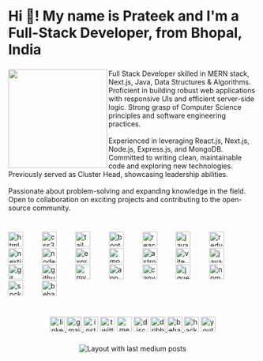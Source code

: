 <h1 align="left">Hi 👋! My name is Prateek and I'm a Full-Stack Developer, from Bhopal, India</h1>

###

<img align="left" height="200" src="https://lh3.googleusercontent.com/pw/AP1GczMoIL2Kv6VjkVROtP5vEFvjC6luLnIz7dI1PRgLs01SX81xbS3IpWRKNHawPn3uSBrH5hfr1Hfne9ULvZG2MMe0Ci4cp7jBuxmBH79VfmESh9gr12I8AbC6UYndik_TyatYLh6VtW5-_8kQUGR3czJbGJCsiV_itU0A8tARHCnk6xR7o2c7zK5_5njoXkmwO6YZdBWRzU7xxTgwk9F2TAVmhR2X81xbp1vaSNH7t0Y5pnZWwLkRUVAHRrwD1et_JDZLF-0JIyIzTiqoUgIQxDNkCktWWTwAad6zwPpKdJ1a6jSDXMQCLRdZWYY-RIqJUoupu5K-zQorASQRPSLiXWyVjWEvJqzrXE7pOMAtKAJGdYA44jQYpKwZcV6Ug98fnHIR3IL5unAKjKAHBJuAQId4kaoK4gGbUPsEed6Do_Q3LQD5DqTicOVDi0xOuk2tAbwSPX21I0u8oXaoZsXSmm-SiSBXPYrVJoCiRgDj6ZZZTSKptOUqPMzCwyAq0KJO3gUkg1FtL208cGjy6FatXBbIA3aq0OR9W6XOG1B5HtVu3373vZYcHbsREs61N26bRTAZCP0RxqqHQx3GCwb1AM_wsqnXefcBsAObdUfaTefeQqLoACyOEq_M3oysuDMQBEA_CXaKH6RibBjojTtUS3DNmApdQUWZRsdTiB-hYDegevzm1pNNTRtj78Nbk-rv66kiXGo2OwcC43Ja4qTj-IWeG0gT4NBCfpjVBC6hh8ve7c07IjhZxOTQP2E2Ms0eTUn_DOVFmDPw77dGXgkapWwPJq0xyqMYU7LNOAIqBxlLSMLxJeZf7CMDsHlv9JzfwEzL-v4vlj4fol8u7Sr-KujdL9wpioD8zsLP64YoXrxAengWtz9dGFT2DEW7-uQI5L23v77GtfecPrSH7c6nrUI5jksBLNCWeXb3CU26CDk4MxKX7tgwTn5Qx3QgCLmivG0jvSxwUV01V9vP6_7Dbe_J=w696-h928-s-no-gm?authuser=2"  />

###

<p align="left">Full Stack Developer skilled in MERN stack, Next.js, Java, Data Structures & Algorithms. Proficient in building robust web applications with responsive UIs and efficient server-side logic. Strong grasp of Computer Science principles and software engineering practices.<br><br>Experienced in leveraging React.js, Next.js, Node.js, Express.js, and MongoDB. Committed to writing clean, maintainable code and exploring new technologies. Previously served as Cluster Head, showcasing leadership abilities.<br><br>Passionate about problem-solving and expanding knowledge in the field. Open to collaboration on exciting projects and contributing to the open-source community.</p>

###

<br clear="both">

<div align="left">
  <img src="https://cdn.simpleicons.org/html5/E34F26" height="30" alt="html5 logo"  />
  <img width="30" />
  <img src="https://cdn.simpleicons.org/css3/1572B6" height="30" alt="css3 logo"  />
  <img width="30" />
  <img src="https://skillicons.dev/icons?i=tailwind" height="30" alt="tailwindcss logo"  />
  <img width="30" />
  <img src="https://cdn.simpleicons.org/bootstrap/7952B3" height="30" alt="bootstrap logo"  />
  <img width="30" />
  <img src="https://skillicons.dev/icons?i=react" height="30" alt="react logo"  />
  <img width="30" />
  <img src="https://img.shields.io/badge/JavaScript-F7DF1E?logo=javascript&logoColor=black&style=for-the-badge" height="30" alt="javascript logo"  />
  <img width="30" />
  <img src="https://skillicons.dev/icons?i=redux" height="30" alt="redux logo"  />
  <img width="30" />
  <img src="https://cdn.jsdelivr.net/gh/devicons/devicon/icons/nextjs/nextjs-original.svg" height="30" alt="nextjs logo"  />
  <img width="30" />
  <img src="https://skillicons.dev/icons?i=nodejs" height="30" alt="nodejs logo"  />
  <img width="30" />
  <img src="https://skillicons.dev/icons?i=express" height="30" alt="express logo"  />
  <img width="30" />
  <img src="https://skillicons.dev/icons?i=mongodb" height="30" alt="mongodb logo"  />
  <img width="30" />
  <img src="https://cdn.simpleicons.org/astro/FF5D01" height="30" alt="astro logo"  />
  <img width="30" />
  <img src="https://skillicons.dev/icons?i=vite" height="30" alt="vite logo"  />
  <img width="30" />
  <img src="https://skillicons.dev/icons?i=java" height="30" alt="java logo"  />
  <img width="30" />
  <img src="https://skillicons.dev/icons?i=git" height="30" alt="git logo"  />
  <img width="30" />
  <img src="https://skillicons.dev/icons?i=github" height="30" alt="github logo"  />
  <img width="30" />
  <img src="https://skillicons.dev/icons?i=mysql" height="30" alt="mysql logo"  />
  <img width="30" />
  <img src="https://cdn.simpleicons.org/appwrite/F02E65" height="30" alt="appwrite logo"  />
  <img width="30" />
  <img src="https://cdn.simpleicons.org/canva/00C4CC" height="30" alt="canva logo"  />
  <img width="30" />
  <img src="https://cdn.simpleicons.org/jquery/0769AD" height="30" alt="jquery logo"  />
  <img width="30" />
  <img src="https://cdn.simpleicons.org/npm/CB3837" height="30" alt="npm logo"  />
  <img width="30" />
  <img src="https://cdn.jsdelivr.net/gh/devicons/devicon/icons/socketio/socketio-original.svg" height="30" alt="socketio logo"  />
  <img width="30" />
  <img src="https://cdn.jsdelivr.net/gh/devicons/devicon/icons/behance/behance-original.svg" height="30" alt="behance logo"  />
</div>

###

<br clear="both">

<div align="center">
  <a href="https://www.linkedin.com/in/prateek-singh-chouhan-654486243/" target="_blank">
    <img src="https://img.shields.io/static/v1?message=LinkedIn&logo=linkedin&label=&color=0077B5&logoColor=white&labelColor=&style=for-the-badge" height="30" alt="linkedin logo"  />
  </a>
  <a href="mailto:email@prateeksinghchouhan007.com" target="_blank">
    <img src="https://img.shields.io/static/v1?message=Gmail&logo=gmail&label=&color=D14836&logoColor=white&labelColor=&style=for-the-badge" height="30" alt="gmail logo"  />
  </a>
  <img src="https://img.shields.io/static/v1?message=Instagram&logo=instagram&label=&color=E4405F&logoColor=white&labelColor=&style=for-the-badge" height="30" alt="instagram logo"  />
  <img src="https://img.shields.io/static/v1?message=Twitter&logo=twitter&label=&color=1DA1F2&logoColor=white&labelColor=&style=for-the-badge" height="30" alt="twitter logo"  />
  <img src="https://img.shields.io/static/v1?message=Medium&logo=medium&label=&color=12100E&logoColor=white&labelColor=&style=for-the-badge" height="30" alt="medium logo"  />
  <img src="https://img.shields.io/static/v1?message=Discord&logo=discord&label=&color=7289DA&logoColor=white&labelColor=&style=for-the-badge" height="30" alt="discord logo"  />
  <a href="https://dribbble.com/prateeeeek" target="_blank">
    <img src="https://img.shields.io/static/v1?message=Dribbble&logo=dribbble&label=&color=EA4C89&logoColor=white&labelColor=&style=for-the-badge" height="30" alt="dribbble logo"  />
  </a>
  <a href="https://www.behance.net/prateeksinghc1" target="_blank">
    <img src="https://img.shields.io/static/v1?message=Behance&logo=behance&label=&color=1769ff&logoColor=white&labelColor=&style=for-the-badge" height="30" alt="behance logo"  />
  </a>
  <img src="https://img.shields.io/static/v1?message=HackerRank&logo=hackerrank&label=&color=2EC866&logoColor=white&labelColor=&style=for-the-badge" height="30" alt="hackerrank logo"  />
  <img src="https://img.shields.io/static/v1?message=Youtube&logo=youtube&label=&color=FF0000&logoColor=white&labelColor=&style=for-the-badge" height="30" alt="youtube logo"  />
</div>

###

<div align="center">
  <img src="https://github-read-medium-git-main.pahlevikun.vercel.app/latest?limit=4" alt="Layout with last medium posts"  />
</div>

###
